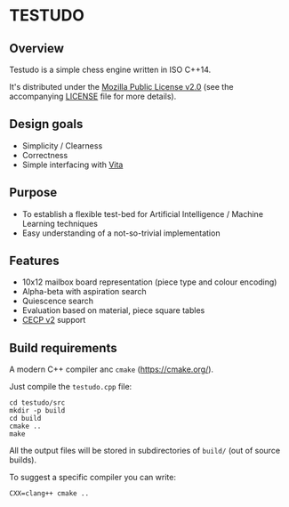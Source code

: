 # TESTUDO

## Overview

Testudo is a simple chess engine written in ISO C++14.

It's distributed under the [Mozilla Public License v2.0][2] (see the accompanying [LICENSE][3] file for more details).

## Design goals

- Simplicity / Clearness
- Correctness
- Simple interfacing with [Vita][1]

## Purpose

- To establish a flexible test-bed for Artificial Intelligence / Machine Learning techniques
- Easy understanding of a not-so-trivial implementation

## Features

- 10x12 mailbox board representation (piece type and colour encoding) 
- Alpha-beta with aspiration search
- Quiescence search
- Evaluation based on material, piece square tables
- [CECP v2][4] support

## Build requirements

A modern C++ compiler anc `cmake` (https://cmake.org/).

Just compile the `testudo.cpp` file:

```shell
cd testudo/src
mkdir -p build
cd build
cmake ..
make
```

All the output files will be stored in subdirectories of `build/` (out of source builds).

To suggest a specific compiler you can write:

```shell
CXX=clang++ cmake ..
```

[1]: https://github.com/morinim/vita
[2]: https://www.mozilla.org/MPL/2.0/
[3]: https://github.com/morinim/testudo/blob/master/LICENSE
[4]: https://www.gnu.org/software/xboard/engine-intf.html